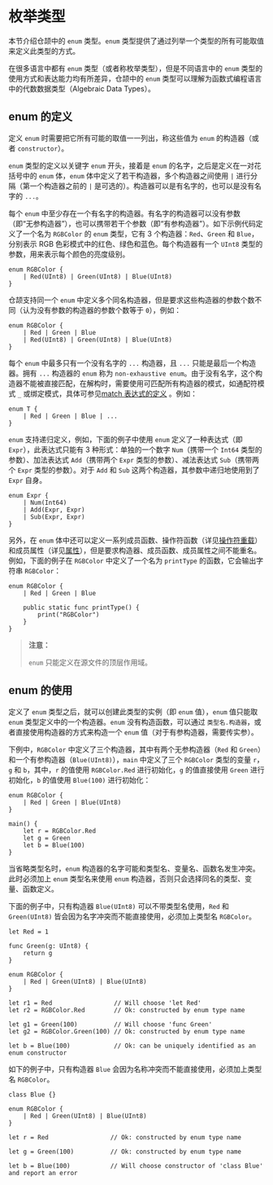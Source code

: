 # 枚举类型

本节介绍仓颉中的 `enum` 类型。`enum` 类型提供了通过列举一个类型的所有可能取值来定义此类型的方式。

在很多语言中都有 `enum` 类型（或者称枚举类型），但是不同语言中的 `enum` 类型的使用方式和表达能力均有所差异，仓颉中的 `enum` 类型可以理解为函数式编程语言中的代数数据类型（Algebraic Data Types）。

## enum 的定义

定义 `enum` 时需要把它所有可能的取值一一列出，称这些值为 `enum` 的构造器（或者 `constructor`）。

`enum` 类型的定义以关键字 `enum` 开头，接着是 `enum` 的名字，之后是定义在一对花括号中的 `enum` 体，`enum` 体中定义了若干构造器，多个构造器之间使用 `|` 进行分隔（第一个构造器之前的 `|` 是可选的）。构造器可以是有名字的，也可以是没有名字的 `...`。

每个 `enum` 中至少存在一个有名字的构造器。有名字的构造器可以没有参数（即“无参构造器”），也可以携带若干个参数（即“有参构造器”）。如下示例代码定义了一个名为 `RGBColor` 的 `enum` 类型，它有 3 个构造器：`Red`、`Green` 和 `Blue`，分别表示 RGB 色彩模式中的红色、绿色和蓝色。每个构造器有一个 `UInt8` 类型的参数，用来表示每个颜色的亮度级别。

<!-- compile -->

```cangjie
enum RGBColor {
    | Red(UInt8) | Green(UInt8) | Blue(UInt8)
}
```

仓颉支持同一个 `enum` 中定义多个同名构造器，但是要求这些构造器的参数个数不同（认为没有参数的构造器的参数个数等于 `0`），例如：

<!-- compile -->

```cangjie
enum RGBColor {
    | Red | Green | Blue
    | Red(UInt8) | Green(UInt8) | Blue(UInt8)
}
```

每个 `enum` 中最多只有一个没有名字的 `...` 构造器，且 `...` 只能是最后一个构造器。拥有 `...` 构造器的 `enum` 称为 `non-exhaustive enum`。由于没有名字，这个构造器不能被直接匹配，在解构时，需要使用可匹配所有构造器的模式，如通配符模式 `_` 或绑定模式，具体可参见[match 表达式的定义](./match.md#match-表达式的定义) 。例如：

<!-- compile -->

```cangjie
enum T {
    | Red | Green | Blue | ...
}
```

`enum` 支持递归定义，例如，下面的例子中使用 `enum` 定义了一种表达式（即 `Expr`），此表达式只能有 3 种形式：单独的一个数字 `Num`（携带一个 `Int64` 类型的参数）、加法表达式 `Add`（携带两个 `Expr` 类型的参数）、减法表达式 `Sub`（携带两个 `Expr` 类型的参数）。对于 `Add` 和 `Sub` 这两个构造器，其参数中递归地使用到了 `Expr` 自身。

<!-- compile -->

```cangjie
enum Expr {
    | Num(Int64)
    | Add(Expr, Expr)
    | Sub(Expr, Expr)
}
```

另外，在 `enum` 体中还可以定义一系列成员函数、操作符函数（详见[操作符重载](../function/operator_overloading.md)）和成员属性（详见[属性](../class_and_interface/prop.md)），但是要求构造器、成员函数、成员属性之间不能重名。例如，下面的例子在 `RGBColor` 中定义了一个名为 `printType` 的函数，它会输出字符串 `RGBColor`：

<!-- compile -->

```cangjie
enum RGBColor {
    | Red | Green | Blue

    public static func printType() {
        print("RGBColor")
    }
}
```

> **注意：**
>
> `enum` 只能定义在源文件的顶层作用域。

## enum 的使用

定义了 `enum` 类型之后，就可以创建此类型的实例（即 `enum` 值），`enum` 值只能取 `enum` 类型定义中的一个构造器。`enum` 没有构造函数，可以通过 `类型名.构造器`，或者直接使用构造器的方式来构造一个 `enum` 值（对于有参构造器，需要传实参）。

下例中，`RGBColor` 中定义了三个构造器，其中有两个无参构造器（`Red` 和 `Green`）和一个有参构造器（`Blue(UInt8)`），`main` 中定义了三个 `RGBColor` 类型的变量 `r`，`g` 和 `b`，其中，`r` 的值使用 `RGBColor.Red` 进行初始化，`g` 的值直接使用 `Green` 进行初始化，`b` 的值使用 `Blue(100)` 进行初始化：

<!-- compile -->

```cangjie
enum RGBColor {
    | Red | Green | Blue(UInt8)
}

main() {
    let r = RGBColor.Red
    let g = Green
    let b = Blue(100)
}
```

当省略类型名时，`enum` 构造器的名字可能和类型名、变量名、函数名发生冲突。此时必须加上 `enum` 类型名来使用 `enum` 构造器，否则只会选择同名的类型、变量、函数定义。

下面的例子中，只有构造器 `Blue(UInt8)` 可以不带类型名使用，`Red` 和 `Green(UInt8)` 皆会因为名字冲突而不能直接使用，必须加上类型名 `RGBColor`。

<!-- compile -->

```cangjie
let Red = 1

func Green(g: UInt8) {
    return g
}

enum RGBColor {
    | Red | Green(UInt8) | Blue(UInt8)
}

let r1 = Red                 // Will choose 'let Red'
let r2 = RGBColor.Red        // Ok: constructed by enum type name

let g1 = Green(100)          // Will choose 'func Green'
let g2 = RGBColor.Green(100) // Ok: constructed by enum type name

let b = Blue(100)            // Ok: can be uniquely identified as an enum constructor
```

如下的例子中，只有构造器 `Blue` 会因为名称冲突而不能直接使用，必须加上类型名 `RGBColor`。

<!-- compile.error -->

```cangjie
class Blue {}

enum RGBColor {
    | Red | Green(UInt8) | Blue(UInt8)
}

let r = Red                 // Ok: constructed by enum type name

let g = Green(100)          // Ok: constructed by enum type name

let b = Blue(100)           // Will choose constructor of 'class Blue' and report an error
```
